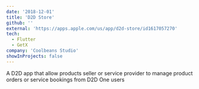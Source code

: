 ```yaml
---
date: '2018-12-01'
title: 'D2D Store'
github: ''
external: 'https://apps.apple.com/us/app/d2d-store/id1617057270'
tech:
  - Flutter
  - GetX
company: 'Coolbeans Studio'
showInProjects: false
---
```


A D2D app that allow products seller or service provider to manage 
product orders or service bookings from D2D One users